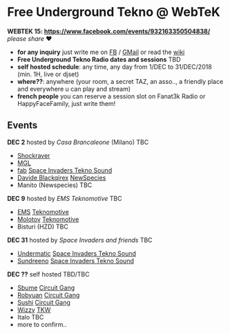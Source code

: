 # Free Underground Tekno @ WebTeK 

**WEBTEK 15: https://www.facebook.com/events/932163350504838/** *please share* ❤️

- **for any inquiry** just write me on [FB](https://www.facebook.com/streaming.teknival) / [GMail](fabrizio.salmi@gmail.com) or read the [wiki](https://github.com/fabriziosalmi/webtek/wiki)
- **Free Underground Tekno Radio dates and sessions** TBD
- **self hosted schedule**: any time, any day from 1/DEC to 31/DEC/2018 (min. 1H, live or djset)
- **where??**: anywhere (your room, a secret TAZ, an asso.., a friendly place and everywhere u can play and stream)
- **french people** you can reserve a session slot on Fanat3k Radio or HappyFaceFamily, just write them!

## Events

**DEC 2** hosted by *Casa Brancaleone* (Milano) TBC

- [Shockraver](https://www.facebook.com/shockraver23/)
- [MGL](https://www.facebook.com/mgl32/)
- [fab](https://www.facebook.com/streaming.teknival) [Space Invaders Tekno Sound](https://www.facebook.com/spaceinvaderstekno/)
- [Davide Blackqirex](https://www.facebook.com/Blackqirex-337143289641041/) [NewSpecies](https://www.facebook.com/NOTFORHUMANS/)
- Manito (Newspecies) TBC

**DEC 9** hosted by *EMS Teknomotive* TBC

- [EMS](https://www.facebook.com/emsteknomotive/) [Teknomotive](https://www.facebook.com/Tekno-Motive-Sound-System-163194617107451/)
- [Molotov](https://www.facebook.com/molotovteknomotive/) [Teknomotive](https://www.facebook.com/Tekno-Motive-Sound-System-163194617107451/)
- Bisturi (HZD) TBC

**DEC 31** hosted by *Space Invaders and friends* TBC

- [Undermatic](https://www.facebook.com/andrea.undermatic) [Space Invaders Tekno Sound](https://www.facebook.com/spaceinvaderstekno/)
- [Sundreeno](https://www.facebook.com/alessandro.pagliaro.3) [Space Invaders Tekno Sound](https://www.facebook.com/spaceinvaderstekno/)

**DEC ??** self hosted TBD/TBC

- [Sbume](https://www.facebook.com/sbumee/) [Circuit Gang](https://www.facebook.com/Circuitgang/)
- [Robyuan](https://www.facebook.com/Robyuankerobyofficial/) [Circuit Gang](https://www.facebook.com/Circuitgang/)
- [Sushi](https://soundcloud.com/sushi_hc) [Circuit Gang](https://www.facebook.com/Circuitgang/)
- [Wizzy](https://www.facebook.com/wizzy.tkw/) [TKW](https://www.facebook.com/woodoosoundsystem/)
- Italo TBC
- more to confirm..



